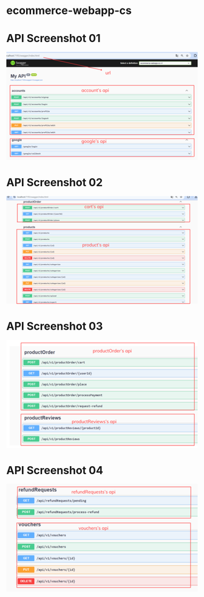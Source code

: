 # ecommerce-webapp-cs
# API Screenshot 01
![api screen shot](./api_screenshot1.png)
# API Screenshot 02
![api screen shot](./api_screenshot2.png)
# API Screenshot 03
![api screen shot](./api_screenshot3.png)
# API Screenshot 04
![api screen shot](./api_screenshot04.png)